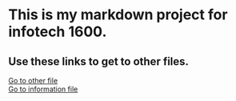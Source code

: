 # This is my markdown project for infotech 1600.  
## Use these links to get to other files.
[Go to other file](otherfile.md)  
[Go to information file](infofile.md)
